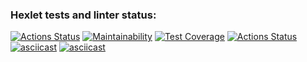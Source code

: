 ### Hexlet tests and linter status:
[![Actions Status](https://github.com/antonlipilin/frontend-project-lvl2/workflows/hexlet-check/badge.svg)](https://github.com/antonlipilin/frontend-project-lvl2/actions)
[![Maintainability](https://api.codeclimate.com/v1/badges/a99a88d28ad37a79dbf6/maintainability)](https://codeclimate.com/github/antonlipilin/DifferenceGenerator/maintainability)
[![Test Coverage](https://api.codeclimate.com/v1/badges/4903c11fe6ef37e60264/test_coverage)](https://codeclimate.com/github/antonlipilin/DifferenceGenerator/test_coverage)
[![Actions Status](https://github.com/antonlipilin/DifferenceGenerator/workflows/Tests%20and%20Linter/badge.svg)](https://github.com/antonlipilin/DifferenceGenerator/actions)
[![asciicast](https://asciinema.org/a/GEqSXpJCwGRjrgSyWSjTL0sjD.svg)](https://asciinema.org/a/GEqSXpJCwGRjrgSyWSjTL0sjD)
[![asciicast](https://asciinema.org/a/j68uLxtHC8UEz0phFzuMAzTNm.svg)](https://asciinema.org/a/j68uLxtHC8UEz0phFzuMAzTNm)
